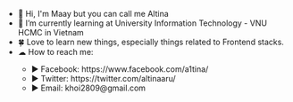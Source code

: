 <ul>
    <li>👋 Hi, I'm Maay but you can call me Altina </li>
    <li>📖 I’m currently learning at University Information Technology - VNU HCMC in Vietnam </li>
    <li>🍀 Love to learn new things, especially things related to Frontend stacks. </li>
    <li>☁ How to reach me: </li>
    <ul>
        <li>▶ Facebook: https://www.facebook.com/a1tina/ </li>
        <li>▶ Twitter: https://twitter.com/altinaaru/ </li>
        <li>▶ Email: khoi2809@gmail.com </li>
    </ul>
 </ul>
<!--
**babachanggg/babachanggg** is a ✨ _special_ ✨ repository because its `README.md` (this file) appears on your GitHub profile.

Here are some ideas to get you started:

- 🔭 I’m currently working on ...
- 🌱 I’m currently learning ...
- 👯 I’m looking to collaborate on ...
- 🤔 I’m looking for help with ...
- 💬 Ask me about ...
- 📫 How to reach me: ...
- 😄 Pronouns: ...
- ⚡ Fun fact: ...
-->


